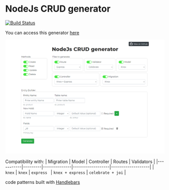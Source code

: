  NodeJs CRUD generator
====================
[![Build Status](https://travis-ci.org/ArthurMbraga/nodejs-crud-generator.svg?branch=master)](https://travis-ci.org/ArthurMbraga/nodejs-crud-generator)

You can access this generator [here](https://peaceful-goldwasser-fcf2cc.netlify.app)

![CRUD main page](https://raw.githubusercontent.com/ArthurMbraga/nodejs-crud-generator/master/print.png)

Compatibility with:
| Migration |  Model  |  Controller  |      Routes      |     Validators    | 
|-----------|---------|--------------|------------------|-------------------|
| ` knex`   | `knex`  |  `express `  | `knex + express` | `celebrate + joi` |  

code patterns built with [Handlebars](https://handlebarsjs.com/)
